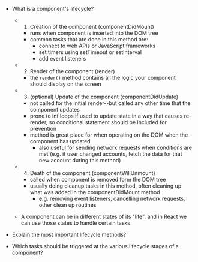 - What is a component's lifecycle?
  - 1. Creation of the component (componentDidMount)
    - runs when component is inserted into the DOM tree
    - common tasks that are done in this method are:
      - connect to web APIs or JavaScript frameworks
      - set timers using setTimeout or setInterval
      - add event listeners
  - 2. Render of the component (render)
    - the `render()` method contains all the logic your component should display on the screen
  - 3. (optional) Update of the component (componentDidUpdate)
    - not called for the initial render--but called any other time that the component updates
    - prone to inf loops if used to update state in a way that causes re-render, so conditional statement should be included for prevention
    - method is great place for when operating on the DOM when the component has updated
      - also useful for sending network requests when conditions are met (e.g. if user changed accounts, fetch the data for that new account during this method)
  - 4. Death of the component (componentWillUnmount)
    - called when component is removed form the DOM tree
    - usually doing cleanup tasks in this method, often cleaning up what was added in the componentDidMount method
      - e.g. removing event listeners, cancelling network requests, other clean up routines

  - A component can be in different states of its "life", and in React we can use those states to handle certain tasks

- Explain the most important lifecycle methods?


- Which tasks should be triggered at the various lifecycle stages of a component?